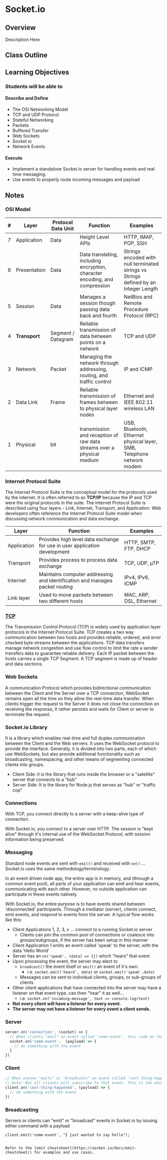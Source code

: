 # Socket.io

## Overview

Description Here

## Class Outline

<!-- To Be Completed By Instructor -->

## Learning Objectives

### Students will be able to

#### Describe and Define

- The OSI Networking Model
- TCP and UDP Protocol
- Stateful Networking
- Packets
- Buffered Transfer
- Web Sockets
- Socket.io
- Network Events

#### Execute

- Implement a standalone Socket.io server for handling events and real time messaging.
- Use events to properly route incoming messages and payload


## Notes

### OSI Model

| # | Layer | Protocol Data Unit | Function | Examples |
| --- | ---- | ----- | ----- | ----- |
| 7 | Application | Data | Height Level APIs | HTTP, IMAP, POP, SSH |
| 6 | Presentation | Data | Data translating, including encryption, character encoding, and compression | Strings encoded with null terminated strings vs Strings defined by an Integer Length |
| 5 | Session | Data | Manages a session though passing data back and fourth | NetBios and Remote Procedure Protocol (RPC) |
| 4 | **Transport** | Segment / Datagram | Reliable transmission of data between points on a network | TCP and UDP |
| 3 | Network | Packet | Managing the network through addressing, routing, and traffic control | IP and ICMP
| 2 | Data Link | Frame | Reliable transmission of frames between to physical layer nodes | Ethernet and IEEE 802.11 wireless LAN |
| 1 | Physical | bit | transmission and reception of raw data streams over a physical medium | USB, Bluetooth, Ethernet physical layer, SMB, Telephone network modem |

### Internet Protocol Suite

The Internet Protocol Suite is the conceptual model for the protocols used by the internet. It is often referred to as **TCP/IP** because the IP and TCP were the original protocols in the suite. The Internet Protocol Suite is described using four layers - Link, Internet, Transport, and Application. Web developers often reference the Internet Protocol Suite model when discussing network communication and data exchange.

| Layer | Function | Examples |
| ---- | ---- | ---- |
| Application | Provides high level data exchange for use in user application development |  HTTP, SMTP, FTP, DHCP |
| Transport | Provides process to process data exchange | TCP, UDP, µTP|
| Internet | Maintains computer addressing and identification and manages packet routing | IPv4, IPv6, ICMP |
| Link layer | Used to move packets between two different hosts | MAC, ARP, DSL, Ethernet |

### [TCP](https://www.ietf.org/rfc/rfc793.txt)

The Transmission Control Protocol (TCP) is widely used by application layer protocols in the Internet Protocol Suite. TCP creates a two way communication between two hosts and provides reliable, ordered, and error checked byte streams between the applications. TCP data transfers manage network congestion and use flow control to limit the rate a sender transfers data to guarantee reliable delivery. Each IP packet between the hosts carries a single TCP Segment. A TCP segment is made up of header and data sections.

### Web Sockets

A communication Protocol which provides bidirectional communication between the Client and the Server over a TCP connection, WebSocket remains open all the time so they allow the real-time data transfer. When clients trigger the request to the Server it does not close the connection on receiving the response, it rather persists and waits for Client or server to terminate the request.

### Socket.io Library

It is a library which enables real-time and full duplex communication between the Client and the Web servers. It uses the WebSocket protocol to provide the interface. Generally, it is divided into two parts, each of which use WebSockets, but also provide additional functionality such as broadcasting, namespacing, and other means of segmenting connected clients into groups.

- Client Side: it is the library that runs inside the browser or a "satellite" server that connects to a "hub"
- Server Side: It is the library for Node.js that serves as "hub" or "traffic cop"

### Connections

With TCP, you connect directly to a server with a keep-alive type of connection.

With Socket.io, you connect to a server over HTTP. The session is "kept alive" through it's internal use of the WebSocket Protocol, with session information being preserved.

### Messaging

Standard node events are sent with `emit()` and received with `on()` ... Socket.io uses the same methodology/terminology.

In an event driven node app, the entire app is in memory, and (through a common event pool), all parts of your application can emit and hear events, communicating with each other.  However, no outside application can participate in these events natively.

With Socket.io, the entire purpose is to have events shared between 'disconnected' participants.  Through a mediator (server), clients connect, emit events, and respond to events from the server.  A typical flow works like this:

- Client Applications 1, 2, 3, x ... connect to a running Socket.io server
  - Clients can join the common pool of connections or coalesce into groups/subgroups, if the server has been setup in this manner
- Client Application 1 emits an event called 'speak' to the server, with the data 'Hello World'
- Server has an `on('speak', (data) => {})` which "hears" that event
- Upon processing the event, the server may elect to
  - `broadcast()` the event itself or `emit()` an event of it's own.
    - i.e. `socket.emit('heard', data)` or `socket.emit('speak',data)`
  - Messages can be sent to individual clients, groups, or sub-groups of clients
- Other client applications that have connected into the server may have a listener on that event type, can then "hear" it as well...
  - i.e. `socket.on('incoming-message', text => console.log(text)`
- **Not every client will have a listener for every event.**
- **The server may not have a listener for every event a client sends.**

### Server

```javascript
server.on('connection', (socket) => {
  // When clients "emit" an event called 'some-event', this code on the server handles it
  socket.on('some-event',  (payload) => {
    // do something with the event
  }
})
```

### Client

```javascript
// When anyone "emits" or "broadcasts" an event called 'cool-thing-happened', this code on the client handles it
// Note: Not all clients will subscribe to that event. This is the whole point!
client.on('cool-thing-happened', (payload) => {
  // do something with the event
})
```

### Broadcasting

Servers or clients can "emit" or "broadcast" events in Socket.io by issuing either command with a payload

```client.emit('some-event', "I just wanted to say hello");```

```socket.broadcast('cool-thing-happened', "WOW!");

Refer to the [emit cheatsheet](https://socket.io/docs/emit-cheatsheet/) for examples and use cases.
